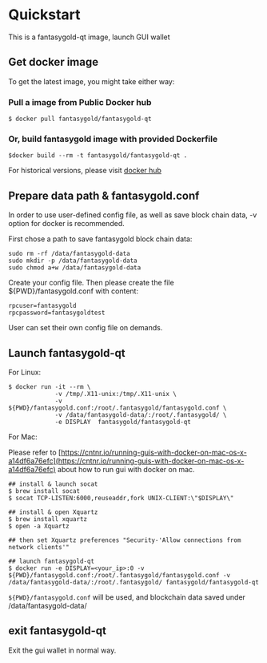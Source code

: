 # Quickstart

This is a fantasygold-qt image, launch GUI wallet

## Get docker image

To get the latest image, you might take either way:

### Pull a image from Public Docker hub

```
$ docker pull fantasygold/fantasygold-qt
```

### Or, build fantasygold image with provided Dockerfile

```
$docker build --rm -t fantasygold/fantasygold-qt .
```

For historical versions, please visit [docker hub](https://hub.docker.com/r/fantasygold/fantasygold-qt/)

## Prepare data path & fantasygold.conf

In order to use user-defined config file, as well as save block chain data, -v option for docker is recommended.

First chose a path to save fantasygold block chain data:

```
sudo rm -rf /data/fantasygold-data
sudo mkdir -p /data/fantasygold-data
sudo chmod a+w /data/fantasygold-data
```

Create your config file. Then please create the file ${PWD}/fantasygold.conf with content:

```
rpcuser=fantasygold
rpcpassword=fantasygoldtest
```

User can set their own config file on demands.

## Launch fantasygold-qt

For Linux:

```
$ docker run -it --rm \
             -v /tmp/.X11-unix:/tmp/.X11-unix \
             -v ${PWD}/fantasygold.conf:/root/.fantasygold/fantasygold.conf \
             -v /data/fantasygold-data/:/root/.fantasygold/ \
             -e DISPLAY  fantasygold/fantasygold-qt
```

For Mac:

Please refer to
[https://cntnr.io/running-guis-with-docker-on-mac-os-x-a14df6a76efc](https://cntnr.io/running-guis-with-docker-on-mac-os-x-a14df6a76efc) about how to run gui with docker on mac.

```
## install & launch socat
$ brew install socat
$ socat TCP-LISTEN:6000,reuseaddr,fork UNIX-CLIENT:\"$DISPLAY\"

## install & open Xquartz
$ brew install xquartz
$ open -a Xquartz

## then set Xquartz preferences "Security-'Allow connections from network clients'"

## launch fantasygold-qt 
$ docker run -e DISPLAY=<your_ip>:0 -v ${PWD}/fantasygold.conf:/root/.fantasygold/fantasygold.conf -v /data/fantasygold-data/:/root/.fantasygold/ fantasygold/fantasygold-qt

```


`${PWD}/fantasygold.conf` will be used, and blockchain data saved under /data/fantasygold-data/


## exit fantasygold-qt

Exit the gui wallet in normal way.


